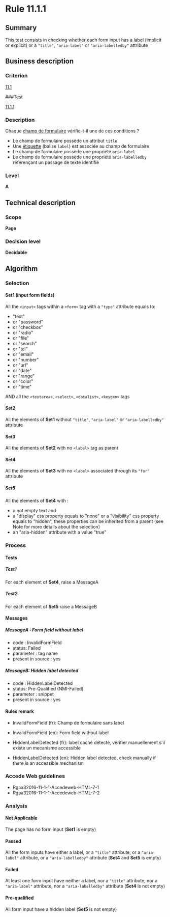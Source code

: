# Rule 11.1.1

## Summary

This test consists in checking whether each form input has a label (implicit or explicit) or a `"title"`, `"aria-label"` or `"aria-labelledby"` attribute 

## Business description

### Criterion

[11.1](http://references.modernisation.gouv.fr/rgaa/criteres.html#crit-11-1)

###Test

[11.1.1](http://references.modernisation.gouv.fr/rgaa/criteres.html#test-11-1-1)

### Description

Chaque <a href="http://references.modernisation.gouv.fr/rgaa/glossaire.html#champ-de-saisie-de-formulaire">champ de formulaire</a> v&eacute;rifie-t-il une de ces conditions ? 
 
 *  Le champ de formulaire poss&egrave;de un attribut `title` 
 *  Une <a href="http://references.modernisation.gouv.fr/rgaa/glossaire.html#tiquette-de-champs-de-formulaire">&eacute;tiquette</a> (balise `label`) est associ&eacute;e au champ de formulaire 
 * Le champ de formulaire poss&egrave;de une propri&eacute;t&eacute; `aria-label` 
 * Le champ de formulaire poss&egrave;de une propri&eacute;t&eacute; `aria-labelledby` r&eacute;f&eacute;ren&ccedil;ant un passage de texte identifi&eacute; 

### Level

**A**

## Technical description

### Scope

**Page**

### Decision level

**Decidable**

## Algorithm

### Selection

#### Set1 (input form fields)

All the `<input>` tags within a `<form>` tag with a `"type"` attribute equals to:
-  "text"
-   or "password"
-   or "checkbox"
-   or "radio"
-   or "file"
-   or "search"
-   or "tel"
-   or "email"
-   or "number"
-   or "url"
-   or "date"
-   or "range"
-   or "color"
-   or "time"

AND all the `<textarea>`, `<select>`, `<datalist>`, `<keygen>` tags

#### Set2

All the elements of **Set1** without `"title"`, `"aria-label"` or `"aria-labelledby"` attribute 

#### Set3

All the elements of **Set2** with no `<label>` tag as parent

#### Set4

All the elements of **Set3** with no `<label>` associated through its `"for"` attribute

##### Set5

All the elements of **Set4** with :

-   a not empty text and
-   a "display" css property equals to "none" or a "visibility" css
    property equals to "hidden", these properties can be inherited from
    a parent (see Note for more details about the selection)
-   an "aria-hidden" attribute with a value "true"

### Process

#### Tests

##### Test1

For each element of **Set4**, raise a MessageA

##### Test2

For each element of **Set5** raise a MessageB

#### Messages

##### MessageA : Form field without label

- code : InvalidFormField
- status: Failed
- parameter : tag name
- present in source : yes

##### MessageB: Hidden label detected

-   code : HiddenLabelDetected
-   status: Pre-Qualified (NMI-Failed)
-   parameter : snippet
-   present in source : yes

#### Rules remark

 * InvalidFormField (fr): Champ de formulaire sans label
 * InvalidFormField (en): Form field without label

 * HiddenLabelDetected (fr): label caché détecté, vérifier manuellement s'il existe un mecanisme accessible
 * HiddenLabelDetected (en): Hidden label detected, check manually if there is an accessible mechanism

### Accede Web guidelines

 * Rgaa32016-11-1-1-Accedeweb-HTML-7-1
 * Rgaa32016-11-1-1-Accedeweb-HTML-7-2

### Analysis

#### Not Applicable

The page has no form input (**Set1** is empty)

#### Passed

All the form inputs have either a label, or a `"title"` attribute, or a `"aria-label"` attribute, or a `"aria-labelledby"` attribute (**Set4** and **Set5** is empty)

#### Failed

At least one form input have neither a label, nor a `"title"` attribute, nor a `"aria-label"` attribute, nor a `"aria-labelledby"` attribute (**Set4** is not empty)

#### Pre-qualified

All form input have a hidden label (**Set5** is not empty)